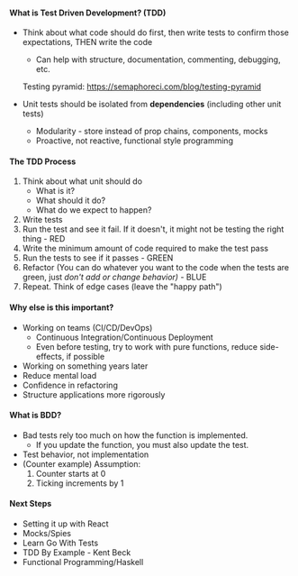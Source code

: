 #### What is Test Driven Development? (TDD)

- Think about what code should do first, then write tests to confirm those expectations, THEN write the code

  - Can help with structure, documentation, commenting, debugging, etc.

  Testing pyramid: https://semaphoreci.com/blog/testing-pyramid

- Unit tests should be isolated from **dependencies** (including other unit tests)
  - Modularity - store instead of prop chains, components, mocks
  - Proactive, not reactive, functional style programming

#### The TDD Process

1. Think about what unit should do
   - What is it?
   - What should it do?
   - What do we expect to happen?
2. Write tests
3. Run the test and see it fail. If it doesn't, it might not be testing the right thing - RED
4. Write the minimum amount of code required to make the test pass
5. Run the tests to see if it passes - GREEN
6. Refactor (You can do whatever you want to the code when the tests are green, just _don't add or change behavior)_ - BLUE
7. Repeat. Think of edge cases (leave the "happy path")

#### Why else is this important?

- Working on teams (CI/CD/DevOps)
  - Continuous Integration/Continuous Deployment
  - Even before testing, try to work with pure functions, reduce side-effects, if possible
- Working on something years later
- Reduce mental load
- Confidence in refactoring
- Structure applications more rigorously

#### What is BDD?

- Bad tests rely too much on how the function is implemented.
  - If you update the function, you must also update the test.
- Test behavior, not implementation
- (Counter example) Assumption:
  1.  Counter starts at 0
  2.  Ticking increments by 1

#### Next Steps

- Setting it up with React
- Mocks/Spies
- Learn Go With Tests
- TDD By Example - Kent Beck
- Functional Programming/Haskell
